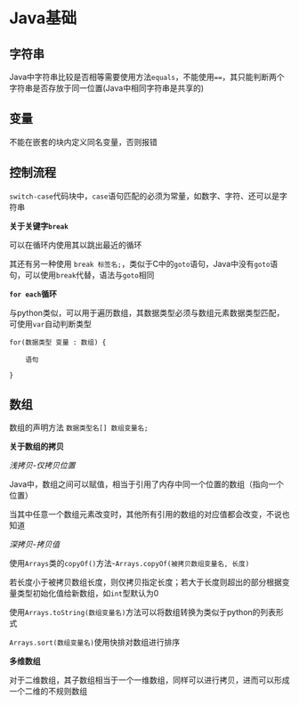 # Java基础



## 字符串

Java中字符串比较是否相等需要使用方法`equals`，不能使用`==`，其只能判断两个字符串是否存放于同一位置(Java中相同字符串是共享的)



## 变量

不能在嵌套的块内定义同名变量，否则报错



## 控制流程

`switch-case`代码块中，`case`语句匹配的必须为常量，如数字、字符、还可以是字符串



**关于关键字`break`**

可以在循环内使用其以跳出最近的循环

其还有另一种使用 `break 标签名;`，类似于C中的`goto`语句，Java中没有`goto`语句，可以使用`break`代替，语法与`goto`相同



**`for each`循环**

与python类似，可以用于遍历数组，其数据类型必须与数组元素数据类型匹配，可使用`var`自动判断类型

```
for(数据类型 变量 : 数组) {

    语句

}
```



## 数组

数组的声明方法 `数据类型名[] 数组变量名;`



**关于数组的拷贝**



*浅拷贝-仅拷贝位置*

Java中，数组之间可以赋值，相当于引用了内存中同一个位置的数组（指向一个位置）

当其中任意一个数组元素改变时，其他所有引用的数组的对应值都会改变，不说也知道



*深拷贝-拷贝值*

使用`Arrays`类的`copyOf()`方法-`Arrays.copyOf(被拷贝数组变量名, 长度)`

若长度小于被拷贝数组长度，则仅拷贝指定长度；若大于长度则超出的部分根据变量类型初始化值给新数组，如`int`型默认为0



使用`Arrays.toString(数组变量名)`方法可以将数组转换为类似于python的列表形式

`Arrays.sort(数组变量名)`使用快排对数组进行排序



**多维数组**

对于二维数组，其子数组相当于一个一维数组，同样可以进行拷贝，进而可以形成一个二维的不规则数组
